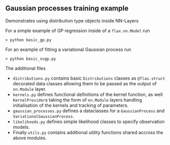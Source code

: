 ## Gaussian processes training example

Demonstrates using distribution type objects inside NN-Layers

For a simple example of GP regression
inside of a `flax.nn.Model` run

```
> python basic_gp.py
```

For an example of fitting a variational Gaussian
process run

```shell script
> python basic_svgp.py
```

The additional files
* `distributions.py` contains basic `Distributions` classes
as `@flax.struct` decorated data classes allowing them to be passed
as the output of `nn.Module` layer.
* `kernels.py` defines functional definitions of the kernel function, 
as well `KernelProvider`s taking the form of `nn.Module` layers handling
initialisation of the kernels and tracking of parameters.
* `gaussian_processes.py` defines a dataclasses for a `GaussianProcess`
and `VariationalGaussianProcess`.
* `likelihoods.py` defines simple likelihood classes to specify observation models.
* Finally `utils.py` contains additional utility functions shared accross the above
modules.

